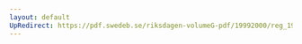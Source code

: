 ```yaml
---
layout: default
UpRedirect: https://pdf.swedeb.se/riksdagen-volumeG-pdf/19992000/reg_19992000/reg_19992000_0258.pdf
---
```

